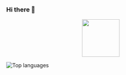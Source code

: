 ### Hi there 👋

<!--
**rishig2003/rishig2003** is a ✨ _special_ ✨ repository because its `README.md` (this file) appears on your GitHub profile.

Here are some ideas to get you started:

- 🔭 I’m currently working on ...
- 🌱 I’m currently learning ...
- 👯 I’m looking to collaborate on ...
- 🤔 I’m looking for help with ...
- 💬 Ask me about ...
- 📫 How to reach me: ...
- 😄 Pronouns: ...
- ⚡ Fun fact: ...
-->


<div id="header" align="center">
  <img src="[https://media.giphy.com/media/M9gbBd9nbDrOTu1Mqx/giphy.gif](https://media.giphy.com/media/qgQUggAC3Pfv687qPC/giphy.gif)" width="100"/>
</div>


![Top languages](https://github-readme-stats.vercel.app/api/top-langs/?username=RISHIG2003&show_icons=true&theme=radical)
